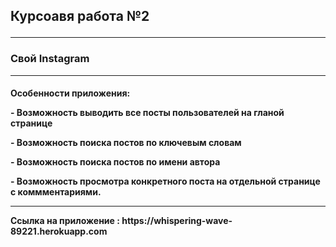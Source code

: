 <h2> Курсоавя работа №2  
<hr> 
<h3> Свой Instagram 
<hr>
<h4> Особенности приложения:
<p>
<p>- Возможность выводить все посты пользователей на гланой странице
<p>- Возможность поиска постов по ключевым словам
<p>- Возможность поиска постов по имени автора 
<p>- Возможность просмотра конкретного поста на отдельной странице с коммментариями.
<hr>
Ссылка на приложение : https://whispering-wave-89221.herokuapp.com
